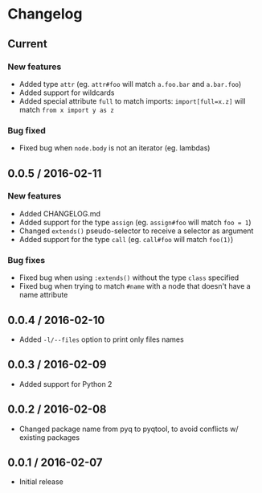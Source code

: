 # Changelog

## Current

### New features

* Added type `attr` (eg. `attr#foo` will match `a.foo.bar` and `a.bar.foo`)
* Added support for wildcards
* Added special attribute `full` to match imports: `import[full=x.z]` will
  match `from x import y as z`

### Bug fixed

* Fixed bug when `node.body` is not an iterator (eg. lambdas)


## 0.0.5 / 2016-02-11

### New features

* Added CHANGELOG.md
* Added support for the type `assign` (eg. `assign#foo` will match `foo = 1`)
* Changed `extends()` pseudo-selector to receive a selector as argument
* Added support for the type `call` (eg. `call#foo` will match `foo(1)`)


### Bug fixes

* Fixed bug when using `:extends()` without the type `class` specified
* Fixed bug when trying to match `#name` with a node that doesn't have a name
  attribute


## 0.0.4 / 2016-02-10

* Added `-l/--files` option to print only files names


## 0.0.3 / 2016-02-09

* Added support for Python 2


## 0.0.2 / 2016-02-08

* Changed package name from pyq to pyqtool, to avoid conflicts w/ existing
  packages


## 0.0.1 / 2016-02-07

* Initial release
